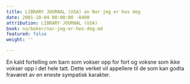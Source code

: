 ```yaml
---
title: LIBRARY JOURNAL (USA) on Nar jeg er hos deg
date: 2001-10-04 00:00:00 -0400
attribution: LIBRARY JOURNAL (USA)
book: no/boker/nar-jeg-er-hos-deg.md
featured: false
weight: ''

---
```

En kald fortelling om barn som vokser opp for fort og voksne som ikke vokser opp i det hele tatt. Dette verket vil appellere til de som kan godta fraværet av en eneste sympatisk karakter.